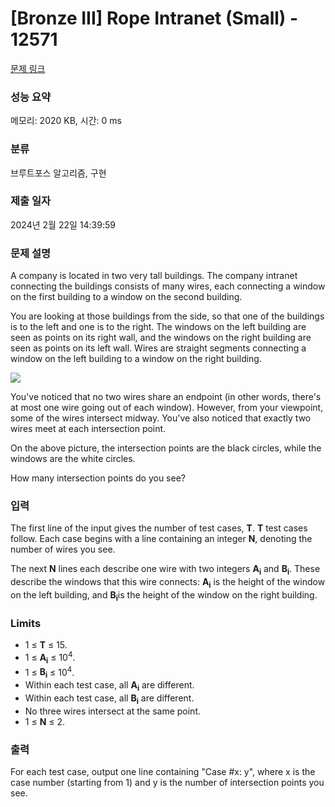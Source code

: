 # [Bronze III] Rope Intranet (Small) - 12571 

[문제 링크](https://www.acmicpc.net/problem/12571) 

### 성능 요약

메모리: 2020 KB, 시간: 0 ms

### 분류

브루트포스 알고리즘, 구현

### 제출 일자

2024년 2월 22일 14:39:59

### 문제 설명

<p>A company is located in two very tall buildings. The company intranet connecting the buildings consists of many wires, each connecting a window on the first building to a window on the second building.</p>

<p>You are looking at those buildings from the side, so that one of the buildings is to the left and one is to the right. The windows on the left building are seen as points on its right wall, and the windows on the right building are seen as points on its left wall. Wires are straight segments connecting a window on the left building to a window on the right building.</p>

<p><img src="https://onlinejudgeimages.s3.amazonaws.com/problem/12571/images-29.png" style="border:0px; vertical-align:middle"></p>

<p>You've noticed that no two wires share an endpoint (in other words, there's at most one wire going out of each window). However, from your viewpoint, some of the wires intersect midway. You've also noticed that exactly two wires meet at each intersection point.</p>

<p>On the above picture, the intersection points are the black circles, while the windows are the white circles.</p>

<p>How many intersection points do you see?</p>

### 입력 

 <p>The first line of the input gives the number of test cases, <strong>T</strong>. <strong>T</strong> test cases follow. Each case begins with a line containing an integer <strong>N</strong>, denoting the number of wires you see.</p>

<p>The next <strong>N</strong> lines each describe one wire with two integers <strong>A<sub>i</sub></strong> and <strong>B<sub>i</sub></strong>. These describe the windows that this wire connects: <strong>A<sub>i</sub></strong> is the height of the window on the left building, and <strong>B<sub>i</sub></strong>is the height of the window on the right building.</p>

<h3>Limits</h3>

<ul>
	<li>1 ≤ <strong>T</strong> ≤ 15.</li>
	<li>1 ≤ <strong>A<sub>i</sub></strong> ≤ 10<sup>4</sup>.</li>
	<li>1 ≤ <strong>B<sub>i</sub></strong> ≤ 10<sup>4</sup>.</li>
	<li>Within each test case, all <strong>A<sub>i</sub></strong> are different.</li>
	<li>Within each test case, all <strong>B<sub>i</sub></strong> are different.</li>
	<li>No three wires intersect at the same point.</li>
	<li>1 ≤ <strong>N</strong> ≤ 2.</li>
</ul>

### 출력 

 <p>For each test case, output one line containing "Case #x: y", where x is the case number (starting from 1) and y is the number of intersection points you see.</p>


